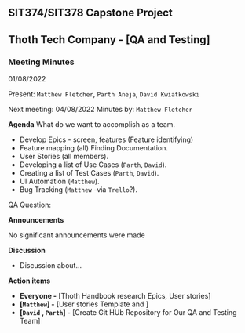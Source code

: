 ## SIT374/SIT378 Capstone Project

## Thoth Tech Company - [QA and Testing]

### Meeting Minutes

01/08/2022

Present: `Matthew Fletcher`, `Parth Aneja`, `David Kwiatkowski`

Next meeting: 04/08/2022
Minutes by: `Matthew Fletcher`

**Agenda**
What do we want to accomplish as a team.

- Develop Epics - screen, features (Feature identifying)
- Feature mapping (all) Finding Documentation.
- User Stories (all members).
- Developing a list of Use Cases (`Parth`, `David`).
- Creating a list of Test Cases (`Parth`, `David`).
- UI Automation (`Matthew`).
- Bug Tracking (`Matthew` -via `Trello`?).

QA Question:

**Announcements**

No significant announcements were made

**Discussion**

- Discussion about…

**Action items**

- **Everyone -** [Thoth Handbook research Epics, User stories]
- **[`Matthew`] -** [User stories Template and ]
- **[`David` , `Parth`] -** [Create Git HUb Repository for Our QA and Testing Team]
